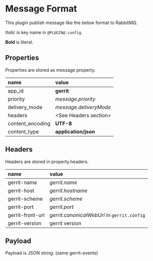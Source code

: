 Message Format
======================

This plugin publish message like the below format to RabbitMQ.

*Italic* is key name in `@PLUGIN@.config`.

**Bold** is literal.

Properties
-----------------------

Properties are stored as message property.

| name             | value
|:-----------------|:--------------------------
| app_id           | **gerrit**
| priority         | *message.priority*
| delivery_mode    | *message.deliveryMode*
| headers          | &lt;See Headers section&gt;
| content_encoding | **UTF-8**
| content_type     | **application/json**


Headers
-----------------------

Headers are stored in property.headers.

| name             | value
|:-----------------|:------------------------------------------
| gerrit-name      | *gerrit.name*
| gerrit-host      | *gerrit.hostname*
| gerrit-scheme    | *gerrit.scheme*
| gerrit-port      | *gerrit.port*
| gerrit-front-url | *gerrit.canonicalWebUrl* in `gerrit.config`
| gerrit-version   | gerrit version


Payload
-----------------------

Payload is JSON string. (same gerrit-events)
